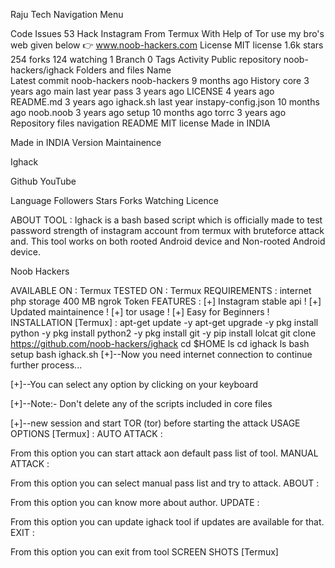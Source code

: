 Raju Tech
Navigation Menu

Code
Issues
53
Hack Instagram From Termux With Help of Tor
use my bro's web given below 👉
www.noob-hackers.com
License
 MIT license
 1.6k stars
 254 forks
 124 watching
 1 Branch
 0 Tags
 Activity
Public repository
noob-hackers/ighack
Folders and files
Name	
Latest commit
noob-hackers
noob-hackers
9 months ago
History
core
3 years ago
main
last year
pass
3 years ago
LICENSE
4 years ago
README.md
3 years ago
ighack.sh
last year
instapy-config.json
10 months ago
noob.noob
3 years ago
setup
10 months ago
torrc
3 years ago
Repository files navigation
README
MIT license
Made in INDIA

Made in INDIA Version Maintainence

Ighack

Github YouTube

Language Followers Stars Forks Watching Licence

ABOUT TOOL :
Ighack is a bash based script which is officially made to test password strength of instagram account from termux with bruteforce attack and. This tool works on both rooted Android device and Non-rooted Android device.

Noob Hackers

AVAILABLE ON :
Termux
TESTED ON :
Termux
REQUIREMENTS :
internet
php
storage 400 MB
ngrok Token
FEATURES :
[+] Instagram stable api !
[+] Updated maintainence !
[+] tor usage !
[+] Easy for Beginners !
INSTALLATION [Termux] :
apt-get update -y
apt-get upgrade -y
pkg install python -y
pkg install python2 -y
pkg install git -y
pip install lolcat
git clone https://github.com/noob-hackers/ighack
cd $HOME
ls
cd ighack
ls
bash setup
bash ighack.sh
[+]--Now you need internet connection to continue further process...

[+]--You can select any option by clicking on your keyboard

[+]--Note:- Don't delete any of the scripts included in core files

[+]--new session and start TOR (tor) before starting the attack
USAGE OPTIONS [Termux] :
AUTO ATTACK :

From this option you can start attack aon default pass list of tool.
MANUAL ATTACK :

From this option you can select manual pass list and try to attack.
ABOUT :

From this option you can know more about author.
UPDATE :

From this option you can update ighack tool if updates are available for that.
EXIT :

From this option you can exit from tool
SCREEN SHOTS [Termux]

 
